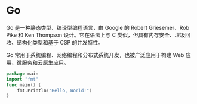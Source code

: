 
# Go

Go 是一种静态类型、编译型编程语言，由 Google 的 Robert Griesemer、Rob Pike 和 Ken Thompson 设计。它在语法上与 C 类似，但具有内存安全、垃圾回收、结构化类型和基于 CSP 的并发特性。

Go 常用于系统编程、网络编程和分布式系统开发，也被广泛应用于构建 Web 应用、微服务和云原生应用。

```go
package main
import "fmt"
func main() {
	fmt.Println("Hello, World!")
}
```